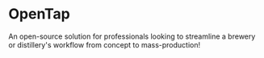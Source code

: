 # OpenTap
An open-source solution for professionals looking to streamline a brewery or distillery's workflow from concept to mass-production!
